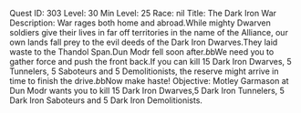 Quest ID: 303
Level: 30
Min Level: 25
Race: nil
Title: The Dark Iron War
Description: War rages both home and abroad.While mighty Dwarven soldiers give their lives in far off territories in the name of the Alliance, our own lands fall prey to the evil deeds of the Dark Iron Dwarves.They laid waste to the Thandol Span.Dun Modr fell soon after.$b$bWe need you to gather force and push the front back.If you can kill 15 Dark Iron Dwarves, 5 Tunnelers, 5 Saboteurs and 5 Demolitionists, the reserve might arrive in time to finish the drive.$b$bNow make haste!
Objective: Motley Garmason at Dun Modr wants you to kill 15 Dark Iron Dwarves,5 Dark Iron Tunnelers, 5 Dark Iron Saboteurs and 5 Dark Iron Demolitionists.
